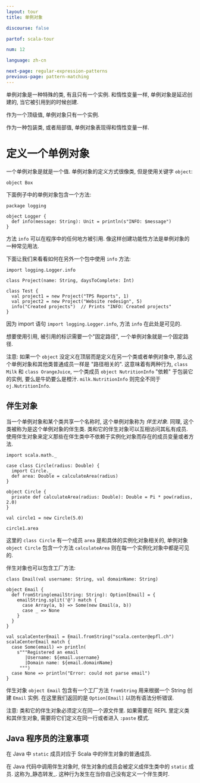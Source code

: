 ```yaml
---
layout: tour
title: 单例对象

discourse: false

partof: scala-tour

num: 12

language: zh-cn

next-page: regular-expression-patterns
previous-page: pattern-matching
---
```


单例对象是一种特殊的类, 有且只有一个实例. 和惰性变量一样, 单例对象是延迟创建的, 当它被引用到的时候创建.

作为一个顶级值, 单例对象只有一个实例.

作为一种包装类, 或者局部值, 单例对象表现得和惰性变量一样.

# 定义一个单例对象
一个单例对象是就是一个值. 单例对象的定义方式很像类, 但是使用关键字 `object`:
```tut
object Box
```

下面例子中的单例对象包含一个方法:
```
package logging

object Logger {
  def info(message: String): Unit = println(s"INFO: $message")
}
```
方法 `info` 可以在程序中的任何地方被引用. 像这样创建功能性方法是单例对象的一种常见用法. 

下面让我们来看看如何在另外一个包中使用 `info` 方法: 

```
import logging.Logger.info

class Project(name: String, daysToComplete: Int)

class Test {
  val project1 = new Project("TPS Reports", 1)
  val project2 = new Project("Website redesign", 5)
  info("Created projects")  // Prints "INFO: Created projects"
}
```

因为 import 语句 `import logging.Logger.info`, 方法 `info` 在此处是可见的.

想要使用引用, 被引用的标识需要一个"固定路径", 一个单例对象就是一个固定路径.

注意: 如果一个 `object` 没定义在顶层而是定义在另一个类或者单例对象中, 那么这个单例对象和其他类普通成员一样是 "路径相关的". 这意味着有两种行为,  `class Milk` 和 `class OrangeJuice`, 一个类成员 `object NutritionInfo` "依赖" 于包装它的实例, 要么是牛奶要么是橙汁. `milk.NutritionInfo` 则完全不同于`oj.NutritionInfo`. 

## 伴生对象

当一个单例对象和某个类共享一个名称时, 这个单例对象称为 _伴生对象_. 同理, 这个类被称为是这个单例对象的伴生类. 类和它的伴生对象可以互相访问其私有成员. 使用伴生对象来定义那些在伴生类中不依赖于实例化对象而存在的成员变量或者方法. 
```
import scala.math._

case class Circle(radius: Double) {
  import Circle._
  def area: Double = calculateArea(radius)
}

object Circle {
  private def calculateArea(radius: Double): Double = Pi * pow(radius, 2.0)
}

val circle1 = new Circle(5.0)

circle1.area
```

这里的 `class Circle` 有一个成员 `area` 是和具体的实例化对象相关的, 单例对象 `object Circle` 包含一个方法 `calculateArea` 则在每一个实例化对象中都是可见的. 

伴生对象也可以包含工厂方法:
```tut
class Email(val username: String, val domainName: String)

object Email {
  def fromString(emailString: String): Option[Email] = {
    emailString.split('@') match {
      case Array(a, b) => Some(new Email(a, b))
      case _ => None
    }
  }
}

val scalaCenterEmail = Email.fromString("scala.center@epfl.ch")
scalaCenterEmail match {
  case Some(email) => println(
    s"""Registered an email
       |Username: ${email.username}
       |Domain name: ${email.domainName}
     """)
  case None => println("Error: could not parse email")
}
```
伴生对象 `object Email` 包含有一个工厂方法 `fromString` 用来根据一个 String 创建 `Email` 实例. 在这里我们返回的是 `Option[Email]` 以防有语法分析错误.

注意: 类和它的伴生对象必须定义在同一个源文件里. 如果需要在 REPL 里定义类和其伴生对象, 需要将它们定义在同一行或者进入 `:paste` 模式.

## Java 程序员的注意事项 ##

在 Java 中 `static` 成员对应于 Scala 中的伴生对象的普通成员.

在 Java 代码中调用伴生对象时, 伴生对象的成员会被定义成伴生类中的 `static` 成员. 这称为_静态转发_. 这种行为发生在当你自己没有定义一个伴生类时.
